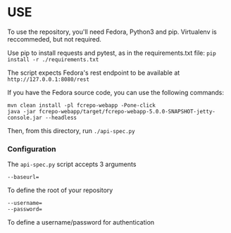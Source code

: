 USE
===

To use the repository, you'll need Fedora, Python3 and pip. Virtualenv is reccommeded, but not required.

Use pip to install requests and pytest, as in the requirements.txt file: `pip install -r ./requirements.txt`

The script expects Fedora's rest endpoint to be available at `http://127.0.0.1:8080/rest`

If you have the Fedora source code, you can use the following commands:

    mvn clean install -pl fcrepo-webapp -Pone-click
    java -jar fcrepo-webapp/target/fcrepo-webapp-5.0.0-SNAPSHOT-jetty-console.jar --headless

Then, from this directory, run `./api-spec.py`

### Configuration

The `api-spec.py` script accepts 3 arguments

```
--baseurl=
```

To define the root of your repository

```
--username=
--password=
```

To define a username/password for authentication
